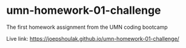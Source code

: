 # umn-homework-01-challenge
The first homework assignment from the UMN coding bootcamp

Live link:
https://joepshoulak.github.io/umn-homework-01-challenge/

